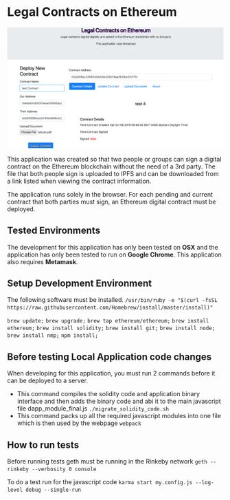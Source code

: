# Legal Contracts on Ethereum

![Screenshot](Screen_Shot_2018-10-07_at_9.30.22_AM.png)

This application was created so that two people or groups can sign a digital contract on the Ethereum blockchain without the need of a 3rd party.
The file that both people sign is uploaded to IPFS and can be downloaded from a link listed when viewing the contract information.

The application runs solely in the browser.  For each pending and current contract that both parties must sign, an Ethereum digital contract must be deployed.  


## Tested Environments
The development for this application has only been tested on **OSX** and the application has only been tested to run on **Google Chrome**.  This application also requires **Metamask**.


## Setup Development Environment
The following software must be installed.
`/usr/bin/ruby -e "$(curl -fsSL https://raw.githubusercontent.com/Homebrew/install/master/install)"`

`brew update;`
    `brew upgrade;`
    `brew tap ethereum/ethereum;`
    `brew install ethereum;`
    `brew install solidity;`
    `brew install git;`
    `brew install node;`
    `brew install nmp;`
    `npm install;`


## Before testing Local Application code changes
When developing for this application, you must run 2 commands before it can be deployed to a server.

- This command compiles the solidity code and application binary interface and then adds the binary code and abi it to the main javascript file dapp_module_final.js `./migrate_solidity_code.sh`
- This command packs up all the required javascript modules into one file which is then used by the webpage
`webpack`

## How to run tests
Before running tests geth must be running in the Rinkeby network
`geth --rinkeby --verbosity 0 console`

To do a test run for the javascript code
`karma start my.config.js --log-level debug --single-run`